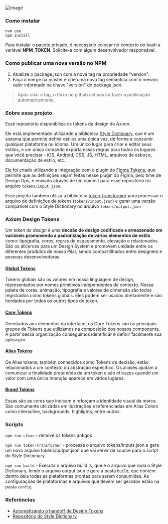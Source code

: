 
![image](https://user-images.githubusercontent.com/9949206/180495595-4c9d4b6a-642d-459f-9361-fd0f4d200658.png)

### Como instalar
```
nvm use
npm install
```
Para instalar o pacote privado, é necessário colocar no contexto do bash a variável **NPM_TOKEN**. Solicite-a com algum desenvolvedor responsável.

### Como publicar uma nova versão no NPM
1. Atualize o package.json com a nova tag na propriedade "version".
2. Faça o merge na master e crie uma nova tag semântica com o mesmo valor informado na chave "version" do package.json. 

>Após criar a tag, o fluxo no github actions irá fazer a publicação automaticamente.


### Sobre esse projeto
Esse repositório disponibiliza os tokens de design do Axiom.

Ele está implementado utilizando a biblioteca [Style Dictionary](https://amzn.github.io/style-dictionary), que é um sistema que permite definir estilos uma única vez, de forma a consumir qualquer plataforma ou idioma. Um único lugar para criar e editar seus estilos, e um único comando exporta essas regras para todos os lugares que você precisar - iOS, Android, CSS, JS, HTML, arquivos de esboço, documentação de estilo, etc.

Ele foi criado utilizando a integração com o plugin do [Figma Tokens](https://www.figmatokens.com/), que permite que as definições sejam feitas nesse plugin do Figma, pelo time de Design Ops, e enviado através de um commit para esse repositório no arquivo `tokens/input.json`.

Esse projeto também utiliza a biblioteca [token-transformer](https://www.npmjs.com/package/token-transformer) para processar o arquivo de definições de tokens (`tokens/input.json`) e gerar uma versão compatível com o Style Dictionary no arquivo `tokens/output.json`

### **Axiom Design Tokens**
Um *token de design* é uma **decsão de design codificado e armazenado em variáveis promovendo a padronização de vários elementos de estilo** como: tipografia, cores, regras de espaçamento, elevação e relacionados. São os alicerces para um Design System e promovem unidade entre os diferentes produtos de nosso Pilar, sendo compartilhados entre designers e pessoas desenvolvedoras.

#### [Global Tokens](https://www.figma.com/file/RbSJs5TvWqiQVxij5iDaiU/Axiom---Estudos?node-id=6888%3A18918)
Tokens globais são os valores em nossa linguagem de design, representados por nomes primitivos independentes de contexto. Nossa paleta de cores, animação, tipografia e valores de dimensão são todos registrados como tokens globais. Eles podem ser usados ​​diretamente e são herdados por todos os outros tipos de token.

#### [Core Tokens](https://www.figma.com/file/RbSJs5TvWqiQVxij5iDaiU/Axiom---Estudos?node-id=6972%3A10821)
Orientados aos elementos da interface, os Core Tokens são os principais grupos de Tokens que utilizamos na composição dos nossos components. A partir dessa organização conseguimos identificar e definir facilmente sua aplicação.

#### [Alias Tokens](https://www.figma.com/file/RbSJs5TvWqiQVxij5iDaiU/Axiom---Estudos?node-id=6977%3A10888)
Os Alias tokens, também conhecidos como Tokens de decisão, estão relacionados a um contexto ou abstração específico. Os aliases ajudam a comunicar a finalidade pretendida de um token e são eficazes quando um valor com uma única intenção aparece em vários lugares.

#### [Brand Tokens](https://www.figma.com/file/RbSJs5TvWqiQVxij5iDaiU/Axiom---Estudos?node-id=6988%3A15276)
Essas são as cores que indicam e reforçam a identidade visual da marca. São comumente utilizadas em ilustrações e referenciadas em Alias Colors como interactive, backgrounds, highlights, entre outros.

### Scripts

`npm run clean` - remove os tokens antigos

`npm run token-transformer` -  processa o arquivo tokens/inputs.json e gera um novo arquivo tokens/output.json que vai servir de source para o script do Style Dictionary.

`npm run build` -  Executa o arquivo build.js, que é o arquivo que roda o Style Dictionary, lendo o arquivo output.json e gera a pasta `build`, que contém dentro dela todas as plataformas prontas para serem consumidas.
As configurações de plataformas e arquivos que devem ser gerados estão na pasta `config`.


### Referências
- [Automatizando o handoff de Design Tokens](https://dsvault.io/automatizando-handoff-design-tokens/#nao-sofra)
- [Repositório do Style Dictionary](https://github.com/amzn/style-dictionary)

